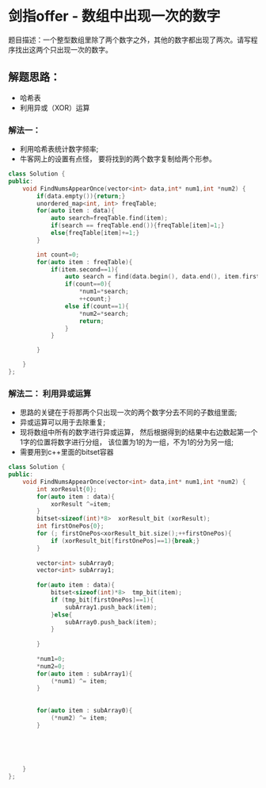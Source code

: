 # 剑指offer - 数组中出现一次的数字
题目描述：一个整型数组里除了两个数字之外，其他的数字都出现了两次。请写程序找出这两个只出现一次的数字。

## 解题思路：
- 哈希表
- 利用异或（XOR）运算


### 解法一：
- 利用哈希表统计数字频率;
- 牛客网上的设置有点怪， 要将找到的两个数字复制给两个形参。

```c++
class Solution {
public:
    void FindNumsAppearOnce(vector<int> data,int* num1,int *num2) {
        if(data.empty()){return;}
        unordered_map<int, int> freqTable;
        for(auto item : data){
            auto search=freqTable.find(item);
            if(search == freqTable.end()){freqTable[item]=1;}
            else{freqTable[item]+=1;}
        }

        int count=0;
        for(auto item : freqTable){
            if(item.second==1){
                auto search = find(data.begin(), data.end(), item.first);
                if(count==0){
                    *num1=*search;
                    ++count;}
                else if(count==1){
                    *num2=*search;
                    return;
                }
            }

        }

    }
};
```


### 解法二： 利用异或运算
- 思路的关键在于将那两个只出现一次的两个数字分去不同的子数组里面;
- 异或运算可以用于去除重复;
- 现将数组中所有的数字进行异或运算， 然后根据得到的结果中右边数起第一个1字的位置将数字进行分组， 该位置为1的为一组，不为1的分为另一组;
- 需要用到c++里面的bitset容器

```c++
class Solution {
public:
    void FindNumsAppearOnce(vector<int> data,int* num1,int *num2) {
        int xorResult{0};
        for(auto item : data){
            xorResult ^=item; 
        }
        bitset<sizeof(int)*8>  xorResult_bit (xorResult);
        int firstOnePos{0};
        for (; firstOnePos<xorResult_bit.size();++firstOnePos){
            if (xorResult_bit[firstOnePos]==1){break;}
        }
        
        vector<int> subArray0;
        vector<int> subArray1;
        
        for(auto item : data){
            bitset<sizeof(int)*8>  tmp_bit(item);
            if (tmp_bit[firstOnePos]==1){
                subArray1.push_back(item);
            }else{
                subArray0.push_back(item);
            }
            
        }
        
        *num1=0;
        *num2=0;
        for(auto item : subArray1){
            (*num1) ^= item;
        }
        
        
        for(auto item : subArray0){
            (*num2) ^= item;
        }
        
        
        
        

    }
};
```



